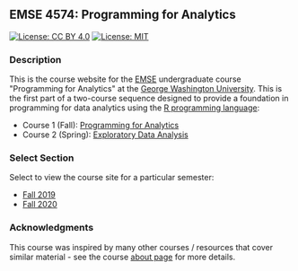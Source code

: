 ## EMSE 4574: Programming for Analytics

[![License: CC BY 4.0](https://img.shields.io/badge/License-CC%20BY%204.0-lightgrey.svg)](https://creativecommons.org/licenses/by/4.0/)
[![License: MIT](https://img.shields.io/badge/License-MIT-yellow.svg)](https://opensource.org/licenses/MIT)

### Description

This is the course website for the [EMSE](https://www.emse.seas.gwu.edu/) undergraduate course "Programming for Analytics" at the [George Washington University](https://www.gwu.edu/). This is the first part of a two-course sequence designed to provide a foundation in programming for data analytics using the [R programming language](https://www.r-project.org/):

- Course 1 (Fall): [Programming for Analytics](http://p4a.seas.gwu.edu/)
- Course 2 (Spring): [Exploratory Data Analysis](http://eda.seas.gwu.edu/)

### Select Section

Select to view the course site for a particular semester:

- [Fall 2019](http://p4a.seas.gwu.edu/2019-Fall/)
- [Fall 2020](http://p4a.seas.gwu.edu/2020-Fall/)

### Acknowledgments

This course was inspired by many other courses / resources that cover similar material - see the course [about page](http://p4a.seas.gwu.edu/about.html) for more details.
